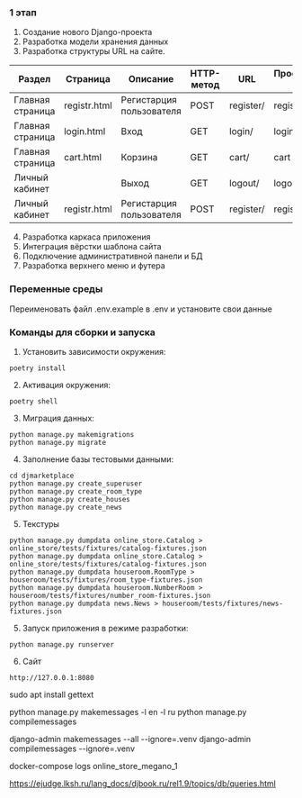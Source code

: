 ### 1 этап
1. Создание нового Django-проекта
2. Разработка модели хранения данных
3. Разработка структуры URL на сайте.

| Раздел | Страница     | Описание                 | HTTP-метод | URL       | Пространство имен |
|--------|--------------|--------------------------|------------|-----------|-------------------|
|Главная страница| registr.html | Регистарция пользователя | POST       | register/ | register          |
|Главная страница| login.html   | Вход                     | GET        | login/    | login             |
|Главная страница| cart.html    | Корзина                  | GET        | cart/     | cart              |
|Личный кабинет|              | Выход                    | GET        | logout/   | logout            |
|Личный кабинет| registr.html | Регистарция пользователя | POST       | register/ | register          |
4. Разработка каркаса приложения
5. Интеграция вёрстки шаблона сайта
6. Подключение административной панели и БД
7. Разработка верхнего меню и футера


### Переменные среды
Переименовать файл .env.example в .env и установите свои данные

### Команды для сборки и запуска

1. Установить зависимости окружения: 
```
poetry install
```
2. Активация окружения: 
```
poetry shell
```
3. Миграция данных: 
```
python manage.py makemigrations
python manage.py migrate
```
4. Заполнение базы тестовыми данными:
```
cd djmarketplace
python manage.py create_superuser
python manage.py create_room_type
python manage.py create_houses
python manage.py create_news
```
5. Текстуры
```
python manage.py dumpdata online_store.Catalog > online_store/tests/fixtures/catalog-fixtures.json
python manage.py dumpdata online_store.Catalog > online_store/tests/fixtures/catalog-fixtures.json
python manage.py dumpdata houseroom.RoomType > houseroom/tests/fixtures/room_type-fixtures.json  
python manage.py dumpdata houseroom.NumberRoom > houseroom/tests/fixtures/number_room-fixtures.json 
python manage.py dumpdata news.News > houseroom/tests/fixtures/news-fixtures.json    
```
5. Запуск приложения в режиме разработки:
```
python manage.py runserver
```

6. Сайт
```
http://127.0.0.1:8080
```

sudo apt install gettext

python manage.py makemessages -l en -l ru
python manage.py compilemessages

django-admin makemessages --all --ignore=.venv
django-admin compilemessages --ignore=.venv

docker-compose logs online_store_megano_1

https://ejudge.lksh.ru/lang_docs/djbook.ru/rel1.9/topics/db/queries.html